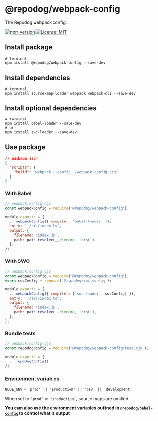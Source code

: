 # @repodog/webpack-config

The Repodog webpack config.

[![npm version](https://badge.fury.io/js/%40repodog%2Fwebpack-config.svg)](https://badge.fury.io/js/%40repodog%2Fwebpack-config)
[![License: MIT](https://img.shields.io/badge/License-MIT-yellow.svg)](LICENSE)

## Install package

```shell
# terminal
npm install @repodog/webpack-config --save-dev
```

## Install dependencies

```shell
# terminal
npm install source-map-loader webpack webpack-cli --save-dev
```

## Install optional dependencies

```shell
# terminal
npm install babel-loader --save-dev
# or
npm install swc-loader --save-dev
```

## Use package

```json
// package.json
{
  "scripts": {
    "build": "webpack --config ./webpack.config.cjs"
  }
}
```

### With Babel

```javascript
// webpack.config.cjs
const webpackConfig = require('@repodog/webpack-config');

module.exports = {
  ...webpackConfig({ compiler: 'babel-loader' }),
  entry: './src/index.ts',
  output: {
    filename: 'index.js',
    path: path.resolve(__dirname, 'dist'),
  },
};
```

### With SWC

```javascript
// webpack.config.cjs
const webpackConfig = require('@repodog/webpack-config');
const swcConfig = require('@repodog/swc-config');

module.exports = {
  ...webpackConfig({ compiler: ['swc-loader', swcConfig] }),
  entry: './src/index.ts',
  output: {
    filename: 'index.js',
    path: path.resolve(__dirname, 'dist'),
  },
};
```

### Bundle tests

```javascript
// webpack.config.cjs
const repodogConfig = require('@repodog/webpack-config/test.cjs');

module.exports = {
  ...repodogConfig()
};
```

### Environment variables

`NODE_ENV` = `'prod' || 'production' || 'dev' || 'development'`

When set to `'prod'` or `'production'`, source maps are omitted.

**You cam also use the environment variables outlined in [`@repodog/babel-config`](../babel-config/README.md#environment-variables) to control what is output.**
